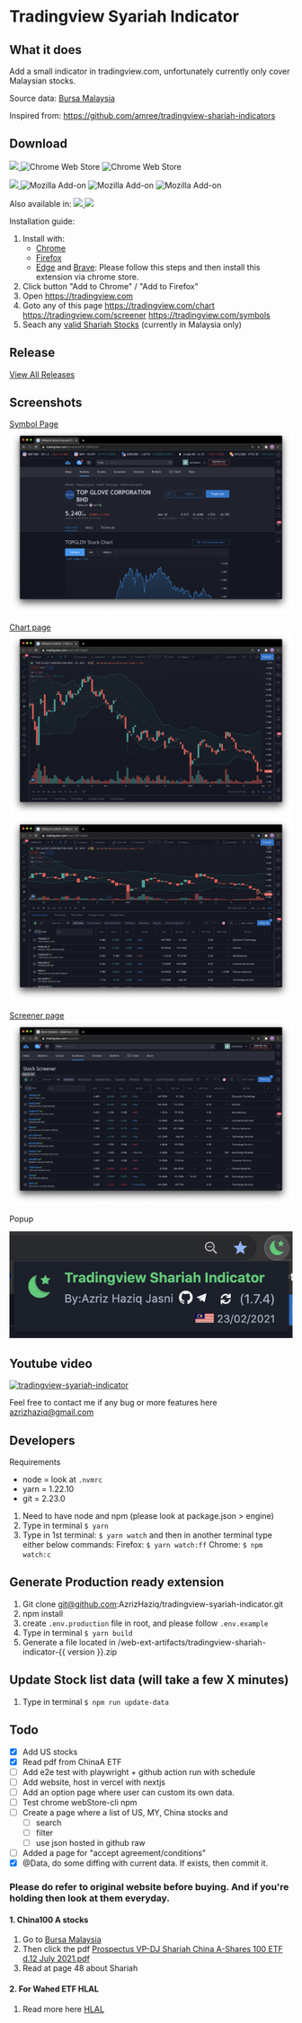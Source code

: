 # Tradingview Syariah Indicator 

## What it does
Add a small indicator in tradingview.com, unfortunately currently only cover Malaysian stocks.

Source data:
[Bursa Malaysia](https://www.bursamalaysia.com/market_information/equities_prices?legend%5B%5D=%5BS%5D&sort_by=short_name&sort_dir=asc&page=1)

Inspired from: 
https://github.com/amree/tradingview-shariah-indicators

## Download

<a target="_blank" rel="noopener noreferrer"
   title="Download Tradingview Shariah indicator in Chrome now"
   href="https://chrome.google.com/webstore/detail/tradingview-shariah-indic/eogackkjbjbbmlkbakekhaanphmnpkgf?utm_source=github&utm_medium=website&utm_campaign=shariah-invest">
    <img src="https://raw.githubusercontent.com/alrra/browser-logos/master/src/chrome/chrome_128x128.png" width="48" />
</a>
![Chrome Web Store](https://img.shields.io/chrome-web-store/v/eogackkjbjbbmlkbakekhaanphmnpkgf?color=blue&label=version)
![Chrome Web Store](https://img.shields.io/chrome-web-store/users/eogackkjbjbbmlkbakekhaanphmnpkgf?color=blue)



<a target="_blank" rel="noopener noreferrer"
   title="Download Tradingview Shariah indicator in Firefox now" 
   href="https://addons.mozilla.org/en-US/firefox/addon/tradingview-shariah-indicator?utm_source=github&utm_medium=website&utm_campaign=shariah-invest">
    <img src="https://raw.githubusercontent.com/alrra/browser-logos/master/src/firefox/firefox_128x128.png" width="48" />
</a>
![Mozilla Add-on](https://img.shields.io/amo/v/tradingview-shariah-indicator?color=orange&label=version)
![Mozilla Add-on](https://img.shields.io/amo/users/tradingview-shariah-indicator?color=orange)
![Mozilla Add-on](https://img.shields.io/amo/rating/tradingview-shariah-indicator?color=orange)


Also available in: 
<a target="_blank" rel="noopener noreferrer"
   title="Download Tradingview Shariah indicator in Edge now" 
   href="https://support.microsoft.com/en-my/help/4027935/microsoft-edge-add-or-remove-browser-extensions">
    <img src="https://raw.githubusercontent.com/alrra/browser-logos/master/src/edge/edge_128x128.png" width="24" />
</a>
<a target="_blank" rel="noopener noreferrer"
   title="Download Tradingview Shariah indicator in Brave now" 
   href="https://support.brave.com/hc/en-us/articles/360017909112-How-can-I-add-extensions-to-Brave-">
    <img src="https://raw.githubusercontent.com/alrra/browser-logos/master/src/brave/brave_128x128.png" width="24" />
</a>


Installation guide:
1. Install with: 
    - [Chrome](https://chrome.google.com/webstore/detail/tradingview-shariah-indic/eogackkjbjbbmlkbakekhaanphmnpkgf)
    - [Firefox](https://addons.mozilla.org/en-US/firefox/addon/tradingview-shariah-indicator)
    - [Edge](https://support.microsoft.com/en-my/help/4027935/microsoft-edge-add-or-remove-browser-extensions) and [Brave](https://support.brave.com/hc/en-us/articles/360017909112-How-can-I-add-extensions-to-Brave-): Please follow this steps and then install this extension via chrome store.
2. Click button "Add to Chrome" / "Add to Firefox"
3. Open https://tradingview.com
4. Goto any of this page https://tradingview.com/chart https://tradingview.com/screener https://tradingview.com/symbols
5. Seach any [valid Shariah Stocks](https://github.com/AzrizHaziq/tradingview-syariah-indicator/blob/master/contents/MYX.txt) (currently in Malaysia only)


## Release 
[View All Releases](https://github.com/AzrizHaziq/tradingview-syariah-indicator/releases) 


## Screenshots
[Symbol Page](https://www.tradingview.com/symbols/MYX-TOPGLOV/)
![Symbol page](/docs/ori_chrome/symbol_page.png)

[Chart page](https://www.tradingview.com/chart/)
![Chart page](/docs/ori_chrome/chart_page.png)
![Chart page with screener](/docs/ori_chrome/chart_page_with_screener.png)

[Screener page](https://www.tradingview.com/screener/)
![Screener page](/docs/ori_chrome/screener_page_on.png)

Popup

![popup](/docs/ori_chrome/popup.png)

## Youtube video
[![tradingview-syariah-indicator](https://img.youtube.com/vi/4U8mu_5UfUQ/0.jpg)](https://www.youtube.com/watch?v=4U8mu_5UfUQ)

Feel free to contact me if any bug or more features here  
[azrizhaziq@gmail.com](mailto:azrizhaziq@gmail.com)


## Developers
Requirements
- node = look at `.nvmrc`
- yarn = 1.22.10
- git = 2.23.0

1. Need to have node and npm (please look at package.json > engine)
2. Type in terminal `$ yarn`
3. Type in 1st terminal: `$ yarn watch`
   and then in another terminal type either below commands:
   Firefox: `$ yarn watch:ff` 
   Chrome: `$ npm watch:c`
   
   
## Generate Production ready extension
1. Git clone git@github.com:AzrizHaziq/tradingview-syariah-indicator.git
2. npm install
3. create `.env.production` file in root, and please follow `.env.example`
4. Type in terminal `$ yarn build`
5. Generate a file located in /web-ext-artifacts/tradingview-shariah-indicator-{{ version }}.zip


## Update Stock list data (will take a few X minutes)
1. Type in terminal `$ npm run update-data`
    

## Todo

- [X] Add US stocks
- [X] Read pdf from ChinaA ETF
- [ ] Add e2e test with playwright + github action run with schedule
- [ ] Add website, host in vercel with nextjs
- [ ] Add an option page where user can custom its own data.
- [ ] Test chrome webStore-cli npm
- [ ] Create a page where a list of US, MY, China stocks and 
    - [ ] search
    - [ ] filter
    - [ ] use json hosted in github raw
- [ ] Added a page for "accept agreement/conditions"
- [X] @Data, do some diffing with current data. If exists, then commit it.

### Please do refer to original website before buying. And if you're holding then look at them everyday.
#### 1. China100 A stocks
1. Go to [Bursa Malaysia](https://www.bursamalaysia.com/bm/market_information/announcements/company_announcement/announcement_details?ann_id=3174424) 
2. Then click the pdf [Prospectus VP-DJ Shariah China A-Shares 100 ETF d.12 July 2021.pdf](https://disclosure.bursamalaysia.com/FileAccess/apbursaweb/download?id=209757&name=EA_DS_ATTACHMENTS)
3. Read at page 48 about Shariah

#### 2. For Wahed ETF HLAL
1. Read more here [HLAL](https://funds.wahedinvest.com/)
